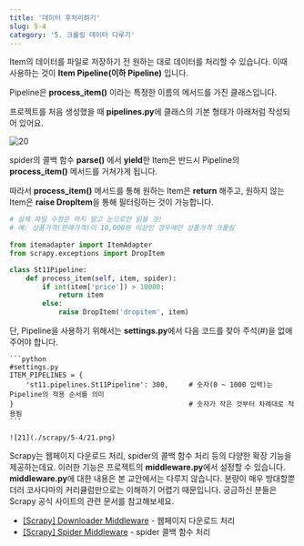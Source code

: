 ```yaml
---
title: '데이터 후처리하기'
slug: 5-4
category: '5. 크롤링 데이터 다루기'
---
```


Item의 데이터를 파일로 저장하기 전 원하는 대로 데이터를 처리할 수 있습니다. 이때 사용하는 것이 **Item Pipeline(이하 Pipeline)** 입니다.
  
Pipeline은 **process_item()** 이라는 특정한 이름의 메서드를 가진 클래스입니다.
    
프로젝트를 처음 생성했을 때 **pipelines.py**에 클래스의 기본 형태가 아래처럼 작성되어 있어요.
    
![20](./scrapy/5-4/20.png)
    
spider의 콜백 함수 **parse()** 에서 **yield**한 Item은 반드시 Pipeline의 **process_item()** 메서드를 거쳐가게 됩니다. 

따라서 **process_item()** 메서드를 통해 원하는 Item은 **return** 해주고, 원하지 않는 Item은 **raise DropItem**을 통해 필터링하는 것이 가능합니다.
    
```python
# 실제 파일 수정은 하지 말고 눈으로만 읽을 것!
# 예: 상품가격(판매가격)이 10,000원 이상인 경우에만 상품가격 크롤링
 
from itemadapter import ItemAdapter
from scrapy.exceptions import DropItem

class St11Pipeline:
    def process_item(self, item, spider):
        if int(item['price']) > 10000:
            return item
        else:
            raise DropItem('dropitem', item)
```
    
   
    
단, Pipeline을 사용하기 위해서는 **settings.py**에서 다음 코드를 찾아 주석(#)을 없애주어야 합니다.
    
    ```python
    #settings.py
    ITEM_PIPELINES = {
        'st11.pipelines.St11Pipeline': 300,     # 숫자(0 ~ 1000 입력)는 Pipeline의 적용 순서를 의미
    }                                           # 숫자가 작은 것부터 차례대로 적용됨
    ```
    
    ![21](./scrapy/5-4/21.png)
    

Scrapy는 웹페이지 다운로드 처리, spider의 콜백 함수 처리 등의 다양한 확장 기능을 제공하는데요. 이러한 기능은 프로젝트의 **middleware.py**에서 설정할 수 있습니다. **middleware.py**에 대한 내용은 본 교안에서는 다루지 않습니다. 분량이 매우 방대할뿐더러 코사다마의 커리큘럼만으로는 이해하기 어렵기 때문입니다. 궁금하신 분들은 Scrapy 공식 사이트의 관련 문서를 참고해보세요.

- [[Scrapy] Downloader Middleware](https://docs.scrapy.org/en/latest/topics/downloader-middleware.html) - 웹페이지 다운로드 처리
- [[Scrapy] Spider Middleware](https://docs.scrapy.org/en/latest/topics/spider-middleware.html?highlight=middleware) - spider 콜백 함수 처리
